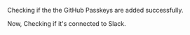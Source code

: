 Checking if the the GitHub Passkeys are added successfully.

Now, Checking if it's connected to Slack.
